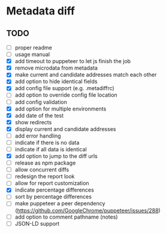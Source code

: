 # Metadata diff

## TODO

- [ ] proper readme
- [ ] usage manual
- [x] add timeout to puppeteer to let js finish the job
- [x] remove microdata from metadata
- [x] make current and candidate addresses match each other
- [x] add option to hide identical fields
- [x] add config file support (e.g. .metadiffrc)
- [ ] add option to override config file location
- [ ] add config validation
- [x] add option for multiple environments
- [x] add date of the test
- [x] show redirects
- [x] display current and candidate addresses
- [ ] add error handling
- [ ] indicate if there is no data
- [ ] indicate if all data is identical
- [x] add option to jump to the diff urls
- [ ] release as npm package
- [ ] allow concurrent diffs
- [ ] redesign the report look
- [ ] allow for report customization
- [x] indicate percentage differences
- [ ] sort by percentage differences
- [ ] make puppeteer a peer dependency (https://github.com/GoogleChrome/puppeteer/issues/288)
- [ ] add option to comment pathname (notes)
- [ ] JSON-LD support